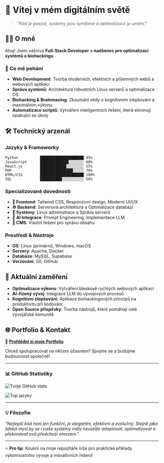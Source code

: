# 🚀 Vítej v mém digitálním světě

> *"Kód je poezie, systémy jsou symfonie a optimalizace je umění."*

## 👨‍💻 O mně

Ahoj! Jsem vášnivý **Full-Stack Developer** a **nadšenec pro optimalizaci systémů a biohackingu**

### 🧠 Co mě pohání
- **Web Development**: Tvorba moderních, efektních a příjemných webů a webových aplikací
- **Správa systémů**: Architektura robustních Linux serverů a optimalizace OS
- **Biohacking & Brainmaxing**: Zkoumání vědy o kognitivním zlepšování a maximálním výkonu
- **Automatizace scriptů**: Vytváření inteligentních řešení, která eliminují opakující se úkoly

## 🛠️ Technický arzenál

### **Jazyky & Frameworky**
```
Python          ████████████████████ 95%
JavaScript      █████████████░░░░░░░ 60%
React.js        ████████████░░░░░░░░ 55%
PHP             ███████████████░░░░░ 70%
HTML/CSS        ████████████████████ 100%
SQL             ██████████░░░░░░░░░░ 50%
```

### **Specializované dovednosti**
- **🎨 Frontend**: Tailwind CSS, Responzivní design, Moderní UI/UX
- **⚙️ Backend**: Serverová architektura a Optimalizace databází
- **🐧 Systémy**: Linux administrace a Správa serverů
- **🤖 AI Integrace**: Prompt Engineering, Implementace LLM
- **📱 CMS**: Vlastní řešení pro správu obsahu

### **Prostředí & Nástroje**
- **OS**: Linux (primární), Windows, macOS
- **Servery**: Apache, Docker
- **Databáze**: MySQL, Supabase
- **Verzování**: Git, GitHub

## 🎯 Aktuální zaměření

- **Optimalizace výkonu**: Vytváření bleskově rychlých webových aplikací
- **AI-řízený vývoj**: Integrace LLM do vývojových procesů
- **Kognitivní zlepšování**: Aplikace biohackingových principů na produktivitu při kódování
- **Open Source příspěvky**: Tvorba nástrojů, které pomáhají celé vývojářské komunitě

## 🌐 Portfolio & Kontakt

🔗 **[Prohlédni si moje Portfolio](https://kamilsladek.cz)**

Chceš spolupracovat na něčem úžasném? Spojme se a budujme budoucnost společně!

---

### 📊 GitHub Statistiky

![Tvoje GitHub stats](https://github-readme-stats.vercel.app/api?username=KamilSladek&show_icons=true&theme=radical)

![Top jazyky](https://github-readme-stats.vercel.app/api/top-langs/?username=KamilSladek&layout=compact&theme=radical)

---

### 💡 Filozofie

*"Nejlepší kód není jen funkční, je elegantní, efektivní a evolučný. Stejně jako lidská mysl by se i naše systémy měly neustále adaptovat, optimalizovat a překonávat svá předchozí omezení."*

---

⭐ **Pro tip**: Koukni na moje repozitáře níže pro praktické příklady výkonnostního vývoje a inovativních řešení!
